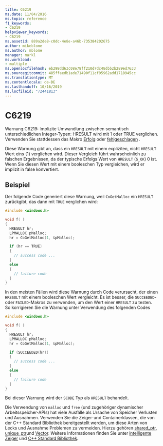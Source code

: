 ```yaml
---
title: C6219
ms.date: 11/04/2016
ms.topic: reference
f1_keywords:
- C6219
helpviewer_keywords:
- C6219
ms.assetid: 889a2de8-c0dc-4e8e-a46b-735384202675
author: mikeblome
ms.author: mblome
manager: markl
ms.workload:
- multiple
ms.openlocfilehash: eb298dd63c08e78ff210d7dc48dbb2b289ed7633
ms.sourcegitcommit: 485ffaedb1ade71490f11cf05962add1718945cc
ms.translationtype: MT
ms.contentlocale: de-DE
ms.lasthandoff: 10/16/2019
ms.locfileid: "72441813"
---
```

# <a name="c6219"></a>C6219

Warnung C6219: Implizite Umwandlung zwischen semantisch unterschiedlichen Integer-Typen: HRESULT wird mit 1 oder TRUE verglichen. Verwenden Sie stattdessen das Makro [Erfolg](/windows/desktop/api/winerror/nf-winerror-succeeded) oder [fehlgeschlagen](/windows/desktop/api/winerror/nf-winerror-failed) .

Diese Warnung gibt an, dass ein `HRESULT` mit einem expliziten, nicht `HRESULT` Wert eins (1) verglichen wird. Dieser Vergleich führt wahrscheinlich zu falschen Ergebnissen, da der typische Erfolgs Wert von `HRESULT` (`S_OK`) 0 ist. Wenn Sie diesen Wert mit einem booleschen Typ vergleichen, wird er implizit in false konvertiert.

## <a name="example"></a>Beispiel

Der folgende Code generiert diese Warnung, weil `CoGetMalloc` ein `HRESULT` zurückgibt, das dann mit `TRUE` verglichen wird:

```cpp
#include <windows.h>

void f( )
{
  HRESULT hr;
  LPMALLOC pMalloc;
  hr = CoGetMalloc(1, &pMalloc);

  if (hr == TRUE)
  {
    // success code ...
  }
  else
  {
    // failure code
  }
}
```

In den meisten Fällen wird diese Warnung durch Code verursacht, der einen `HRESULT` mit einem booleschen Wert vergleicht. Es ist besser, die `SUCCEEDED`-oder `FAILED`-Makros zu verwenden, um den Wert einer `HRESULT` zu testen. So korrigieren Sie die Warnung unter Verwendung des folgenden Codes

```cpp
#include <windows.h>

void f( )
{
  HRESULT hr;
  LPMALLOC pMalloc;
  hr = CoGetMalloc(1, &pMalloc);

  if (SUCCEEDED(hr))
  {
    // success code ...
  }
  else
  {
    // failure code
  }
}
```

Bei dieser Warnung wird der `SCODE` Typ als `HRESULT` behandelt.

Die Verwendung von `malloc` und `free` (und zugehöriger dynamischer Arbeitsspeicher-APIs) hat viele Ausfälle als Ursache von Speicher Verlusten und Ausnahmen. Verwenden Sie die Zeiger-und Containerklassen, die von der C++ Standard Bibliothek bereitgestellt werden, um diese Arten von Lecks und Ausnahme Problemen zu vermeiden. Hierzu gehören [shared_ptr](/cpp/standard-library/shared-ptr-class), [unique_ptr](/cpp/standard-library/unique-ptr-class)und [Vector](/cpp/standard-library/vector). Weitere Informationen finden Sie unter [intelligente Zeiger](/cpp/cpp/smart-pointers-modern-cpp) und [ C++ Standard Bibliothek](/cpp/standard-library/cpp-standard-library-reference).

